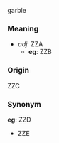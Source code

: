 garble
### Meaning
+ _adj_: ZZA
    + __eg__: ZZB

### Origin

ZZC

### Synonym

__eg__: ZZD

+ ZZE


